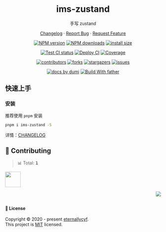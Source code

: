 <a name="readme-top"></a>

<div align="center">

<h1>ims-zustand</h1>

手写 zustand

[Changelog](./CHANGELOG.md) · [Report Bug][issues-url] · [Request Feature][issues-url]

<!-- SHIELD GROUP -->

[![NPM version][npm-image]][npm-url] [![NPM downloads][download-image]][download-url] [![install size][npm-size]][npm-size-url]

[![Test CI status][test-ci]][test-ci-url] [![Deploy CI][release-ci]][release-ci-url] [![Coverage][coverage]][codecov-url]

[![contributors][contributors-shield]][contributors-url] [![forks][forks-shield]][forks-url] [![stargazers][stargazers-shield]][stargazers-url] [![issues][issues-shield]][issues-url]

[![ docs by dumi][dumi-url]](https://d.umijs.org/) [![Build With father][father-url]](https://github.com/umijs/father/)

<!-- gitpod url -->

[gitpod-badge]: https://img.shields.io/badge/Gitpod-ready--to--code-blue?logo=gitpod
[gitpod-url]: https://gitpod.io/#https://github.com/ant-design/ims-zustand

<!-- umi url -->

[dumi-url]: https://img.shields.io/badge/docs%20by-dumi-blue
[father-url]: https://img.shields.io/badge/build%20with-father-028fe4.svg

<!-- npm url -->

[npm-image]: http://img.shields.io/npm/v/ims-zustand.svg?style=flat-square&color=deepgreen&label=latest
[npm-url]: http://npmjs.org/package/ims-zustand
[npm-size]: https://img.shields.io/bundlephobia/minzip/ims-zustand?color=deepgreen&label=gizpped%20size&style=flat-square
[npm-size-url]: https://packagephobia.com/result?p=ims-zustand

<!-- coverage -->

[coverage]: https://codecov.io/gh/eternallycyf/ims-zustand/branch/master/graph/badge.svg
[codecov-url]: https://codecov.io/gh/eternallycyf/ims-zustand/branch/master

<!-- Github CI -->

[test-ci]: https://github.com/eternallycyf/ims-zustand/workflows/Test%20CI/badge.svg
[release-ci]: https://github.com/eternallycyf/ims-zustand/workflows/Release%20CI/badge.svg
[test-ci-url]: https://github.com/eternallycyf/ims-zustand/actions?query=workflow%3ATest%20CI
[release-ci-url]: https://github.com/eternallycyf/ims-zustand/actions?query=workflow%3ARelease%20CI
[download-image]: https://img.shields.io/npm/dm/ims-zustand.svg?style=flat-square
[download-url]: https://npmjs.org/package/ims-zustand

</div>

## 快速上手

### 安装

推荐使用 `pnpm` 安装

```bash
pnpm i ims-zustand -S
```

详情：[CHANGELOG](./CHANGELOG.md)

## 🤝 Contributing

<!-- CONTRIBUTION GROUP -->

> 📊 Total: <kbd>**1**</kbd>

<a href="https://github.com/eternallycyf" title="eternallycyf">
  <img src="https://avatars.githubusercontent.com/u/63464198?v=4" width="50" />
</a>

<!-- CONTRIBUTION END -->

<div align="right">

[![][back-to-top]](#readme-top)

## </div>

#### 📝 License

Copyright © 2020 - present [eternallycyf][profile-url]. <br />
This project is [MIT](./LICENSE) licensed.

<!-- LINK GROUP -->

[profile-url]: https://github.com/eternallycyf

<!-- SHIELD LINK GROUP -->

[back-to-top]: https://img.shields.io/badge/-BACK_TO_TOP-151515?style=flat-square

<!-- contributors -->

[contributors-shield]: https://img.shields.io/github/contributors/eternallycyf/ims-zustand.svg?style=flat
[contributors-url]: https://github.com/eternallycyf/ims-zustand/graphs/contributors

<!-- forks -->

[forks-shield]: https://img.shields.io/github/forks/eternallycyf/ims-zustand.svg?style=flat
[forks-url]: https://github.com/eternallycyf/ims-zustand/network/members

<!-- stargazers -->

[stargazers-shield]: https://img.shields.io/github/stars/eternallycyf/ims-zustand.svg?style=flat
[stargazers-url]: https://github.com/eternallycyf/ims-zustand/stargazers

<!-- issues -->

[issues-shield]: https://img.shields.io/github/issues/eternallycyf/ims-zustand.svg?style=flat
[issues-url]: https://github.com/eternallycyf/ims-zustand/issues/new/choose
